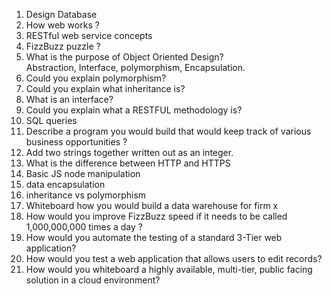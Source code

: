 1. Design Database
2. How web works ?
3. RESTful web service concepts  
4. FizzBuzz puzzle ?
5. What is the purpose of Object Oriented Design?  
   Abstraction, Interface, polymorphism, Encapsulation.
6. Could you explain polymorphism?  
7. Could you explain what inheritance is?  
8. What is an interface?  
9. Could you explain what a RESTFUL methodology is?  
10. SQL queries
11. Describe a program you would build that would keep track of various business opportunities ?
12. Add two strings together written out as an integer.
13. What is the difference between HTTP and HTTPS  
14. Basic JS node manipulation
15. data encapsulation
16. inheritance vs polymorphism
17. Whiteboard how you would build a data warehouse for firm x  
18. How would you improve FizzBuzz speed if it needs to be called 1,000,000,000 times a day ?
19. How would you automate the testing of a standard 3-Tier web application?  
20. How would you test a web application that allows users to edit records?  
21. How would you whiteboard a highly available, multi-tier, public facing solution in a cloud environment?
